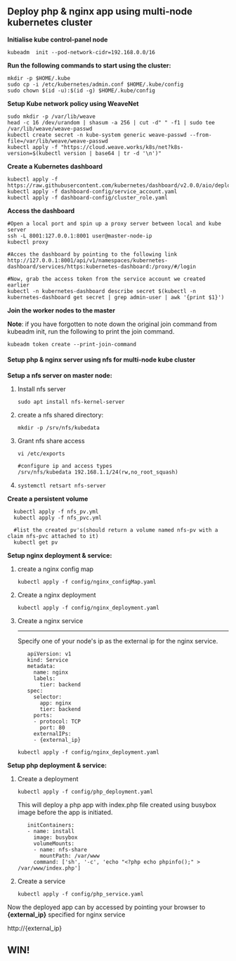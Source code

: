 ## Deploy php & nginx app using multi-node kubernetes cluster


**Initialise kube control-panel node**
  
    kubeadm  init --pod-network-cidr=192.168.0.0/16

**Run the following commands to start using the cluster:**

    mkdir -p $HOME/.kube
    sudo cp -i /etc/kubernetes/admin.conf $HOME/.kube/config
    sudo chown $(id -u):$(id -g) $HOME/.kube/config

**Setup Kube network policy using WeaveNet**

    sudo mkdir -p /var/lib/weave
    head -c 16 /dev/urandom | shasum -a 256 | cut -d" " -f1 | sudo tee /var/lib/weave/weave-passwd
    kubectl create secret -n kube-system generic weave-passwd --from-file=/var/lib/weave/weave-passwd
    kubectl apply -f "https://cloud.weave.works/k8s/net?k8s-version=$(kubectl version | base64 | tr -d '\n')"

**Create a Kubernetes dashboard**

    kubectl apply -f https://raw.githubusercontent.com/kubernetes/dashboard/v2.0.0/aio/deploy/recommended.yaml
    kubectl apply -f dashboard-config/service_account.yaml
    kubectl apply -f dashboard-config/cluster_role.yaml 
  
**Access the dashboard**

    #Open a local port and spin up a proxy server between local and kube server
    ssh -L 8001:127.0.0.1:8001 user@master-node-ip
    kubectl proxy

    #Acces the dashboard by pointing to the following link
    http://127.0.0.1:8001/api/v1/namespaces/kubernetes-dashboard/services/https:kubernetes-dashboard:/proxy/#/login

    #Now, grab the access token from the service account we created earlier
    kubectl -n kubernetes-dashboard describe secret $(kubectl -n kubernetes-dashboard get secret | grep admin-user | awk '{print $1}')


**Join the worker nodes to the master**

**Note**: if you have forgotten to note down the original join command from kubeadm init, run the following to print the join command.


    kubeadm token create --print-join-command



#### Setup php & nginx server using nfs for multi-node kube cluster

  **Setup a nfs server on master node:**
 
  1) Install nfs server
        
        ```sudo apt install nfs-kernel-server ```
  2) create a nfs shared directory: 
  
        ```mkdir -p /srv/nfs/kubedata```
  3) Grant nfs share access
        ```
        vi /etc/exports
        
        #configure ip and access types
        /srv/nfs/kubedata 192.168.1.1/24(rw,no_root_squash)
        ```
  4) ```systemctl retsart nfs-server```
    
    
  **Create a persistent volume**
  
     
      kubectl apply -f nfs_pv.yml  
      kubectl apply -f nfs_pvc.yml
      
      #list the created pv's(should return a volume named nfs-pv with a claim nfs-pvc attached to it)
      kubectl get pv 
      
  
  
  **Setup nginx deployment & service:**
  
  1) create a nginx config map
  
     ```kubectl apply -f config/nginx_configMap.yaml ```
  2) Create a nginx deployment
  
      ```kubectl apply -f config/nginx_deployment.yaml ```
  3) Create a nginx service
  
        -----
      
        Specify one of your node's ip as the external ip for the nginx service.

            apiVersion: v1
            kind: Service
            metadata:
              name: nginx
              labels:
                tier: backend
            spec:
              selector:
                app: nginx
                tier: backend
              ports:
              - protocol: TCP
                port: 80
              externalIPs:
              - {external_ip}
              
      ```kubectl apply -f config/nginx_deployment.yaml ```

  
       
       

 **Setup php deployment & service:**
  
  1) Create a deployment
  
      ```kubectl apply -f config/php_deployment.yaml```
          
        This will deploy a php app with index.php file created using busybox image before the app is initiated.
  
            initContainers:
            - name: install
              image: busybox
              volumeMounts:
              - name: nfs-share
                mountPath: /var/www
              command: ['sh', '-c', 'echo "<?php echo phpinfo();" > /var/www/index.php']
      
  2) Create a service
  
      ```kubectl apply -f config/php_service.yaml```
               
  
  
Now the deployed app can by accessed by pointing your browser to **{external_ip}** specified for nginx service

http://{external_ip}


## WIN!
  
        
  
